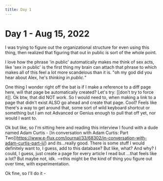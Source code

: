 ```yaml
---
title: Day 1
---
```


# Day 1 - Aug 15, 2022

I was trying to figure out the organizational structure for even using this thing, then realized that figuring that out in public is sort of the whole point. 

I love how the phrase 'in public' automatically makes me think of sex acts, like 'sex in public' is the first thing my brain can attach that phrase to 
which makes all of this feel a lot more scandelous than it is. "oh my god did you hear about Alex, he's *thinking in public.*"

One thing I wonder right off the bat is if I make a reference to a diff page here, will that page be automatically created? Let's try: [[don't try to force it]]. Ok btw, that did NOT work. So I would need to, when making a link to a page that didn't exist ALSO go ahead and create that page. Cool? Feels like there's a way to get around that, some sort of wild keyboard shortcut or something but I am not Advanced or Genius enough to pull that off yet, nor would I want to.

Ok but like, so I'm sitting here and reading this interview I found with a dude named Adam Curtis - [In conversation with Adam Curtis: Part Two])https://www.e-flux.com/journal/33/68302/in-conversation-with-adam-curtis-part-ii/) and its...really good. There is some stuff I would definitely want to, I guess, add to this database? But like, what? And why? I could, I guess, just create a page for every article I read but ...that feels like a lot? But maybe not, idk. 
-->this might be the kind of thing you figure out over time, with experimentation. 

Ok fine, so I'll do it - 
